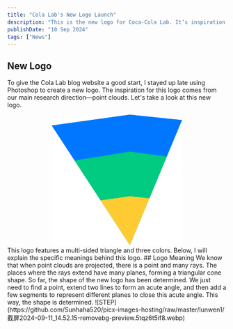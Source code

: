 ```yaml
---
title: "Cola Lab's New Logo Launch"
description: "This is the new logo for Coca-Cola Lab. It‘s inspiration comes from the projection of point clouds, with the three colors representing the dividing planes."
publishDate: "10 Sep 2024"
tags: ["News"]
---
```

## New Logo
To give the Cola Lab blog website a good start, I stayed up late using Photoshop to create a new logo. The inspiration for this logo comes from our main research direction—point clouds. Let's take a look at this new logo.  

<center><img src="https://github.com/Sunhaha520/picx-images-hosting/raw/master/lunwen1/无标题.361iwess9t.webp" alt="NEW LOGO" width="300" height="300"></center>
This logo features a multi-sided triangle and three colors. Below, I will explain the specific meanings behind this logo.  
## Logo Meaning
We know that when point clouds are projected, there is a point and many rays. The places where the rays extend have many planes, forming a triangular cone shape. So far, the shape of the new logo has been determined. We just need to find a point, extend two lines to form an acute angle, and then add a few segments to represent different planes to close this acute angle. This way, the shape is determined.  
![STEP](https://github.com/Sunhaha520/picx-images-hosting/raw/master/lunwen1/截屏2024-09-11_14.52.15-removebg-preview.5tqz6t5if8.webp)